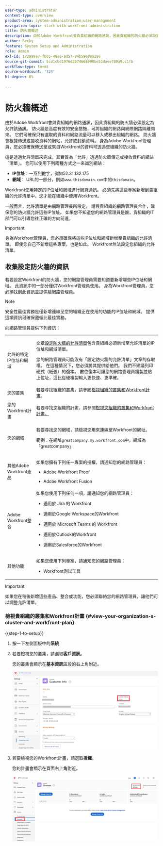 ```yaml
---
user-type: administrator
content-type: overview
product-area: system-administration;user-management
navigation-topic: start-with-workfront-administration
title: 防火牆概述
description: 由於Adobe Workfront會與貴組織的網路通訊，因此貴組織的防火牆必須設定為允許該通訊。 防火牆是高度有效的安全措施，可將組織的網路與網際網路隔離開來。 它們可確保只有選取的資料和網路流量可以移入或移出組織的網路。 防火牆會根據傳送或接收資料的網站，允許或封鎖資料。 身為Adobe Workfront管理員，您必須確保傳送至或來自Workfront的資料可透過您組織的防火牆。
author: Becky
feature: System Setup and Administration
role: Admin
exl-id: 172999e7-fb05-49a6-ad57-84b59e80a28e
source-git-commit: 5cd1cbd1976d5574668098be53daee780a9cc1fb
workflow-type: tm+mt
source-wordcount: '724'
ht-degree: 0%

---
```


# 防火牆概述

由於Adobe Workfront會與貴組織的網路通訊，因此貴組織的防火牆必須設定為允許該通訊。 防火牆是高度有效的安全措施，可將組織的網路與網際網路隔離開來。 它們可確保只有選取的資料和網路流量可以移入或移出組織的網路。 防火牆會根據傳送或接收資料的網站，允許或封鎖資料。 身為Adobe Workfront管理員，您必須確保傳送至或來自Workfront的資料可透過您組織的防火牆。

這是透過允許清單來完成，其實質為「允許」透過防火牆傳送或接收資料的網站「清單」。 您可以使用下列兩種方式之一來識別網站：

* **IP位址**：一系列數字，例如52.31.132.175
* **網域**： URL的一部分，例如`www.thisdomain.com`中的`thisdomain`。

Workfront使用特定的IP位址和網域進行網頁通訊。 必須先將這些專案新增到貴組織的允許清單中，您才能在組織中使用Workfront。

一般而言，允許清單是由網路管理員所設定。 請與貴組織的網路管理員合作，確保您的防火牆允許這些IP位址。 如果您不知道您的網路管理員是誰，貴組織的IT部門可以引導您往正確的方向前進。

>[!IMPORTANT]
>
>身為Workfront管理員，您必須確保將這些IP位址和網域新增至貴組織的允許清單。 即使您自己不新增這些專案，也是如此。 Workfront無法設定您組織的允許清單。

## 收集設定防火牆的資訊

若要設定Workfront的防火牆，您的網路管理員需要知道要新增哪些IP位址和網域。 此資訊中的一部分僅供Workfront管理員使用。 身為Workfront管理員，您必須找到此資訊並提供給網路管理員。

>[!NOTE]
>
>安全性最佳實務是僅新增連線至您的組織正在使用的功能的IP位址和網域。 提供這項資訊可確保遵循此最佳實務。

向網路管理員提供下列資訊：

<table style="table-layout:auto"> 
 <col> 
 <col> 
 <tbody> 
  <tr> 
   <td role="rowheader">允許的特定IP位址和網域</td> 
   <td> <p>文章<a href="../../administration-and-setup/get-started-wf-administration/configure-your-firewall.md" class="MCXref xref">設定防火牆的允許清單</a>包含貴組織必須新增至允許清單的IP位址和網域清單。 </p> <p>您的網路管理員可能沒有「設定防火牆的允許清單」文章的存取權。 在這種情況下，您必須將其提供給他們。 我們不建議列印硬式（紙張）的復本。 數位復本可讓您的網路管理員複製並貼上位址，這比從硬複製輸入更快速、更準確。</p> </td> 
  </tr> 
  <tr> 
   <td role="rowheader">您的叢集</td> 
   <td>若要尋找組織的叢集，請參閱<a href="#view-your-organization-s-cluster-and-workfront-plan" class="MCXref xref">檢視組織的叢集和Workfront計畫</a>。</td> 
  </tr> 
  <tr> 
   <td role="rowheader">您的Workfront計畫</td> 
   <td> <p>若要尋找您組織的計畫，請參閱<a href="#view-your-organization-s-cluster-and-workfront-plan" class="MCXref xref">檢視您組織的叢集和Workfront計畫。</a></p> </td> 
  </tr> 
  <tr> 
   <td role="rowheader">您的網域</td> 
   <td> <p>若要尋找您的網域，請檢視您用來連線至Workfront的網址。</p> <p>範例：在網址<code>greatcompany.my.workfront.com</code>中，網域為「greatcompany」</p> </td> 
  </tr> 
  <tr> 
   <td role="rowheader">其他Adobe Workfront產品</td> 
   <td> <p>如果您擁有下列任一專案的授權，請通知您的網路管理員：</p> 
    <ul> 
     <li> <p>Adobe Workfront Proof</p> </li> 
     <li> <p>Adobe Workfront Fusion </p> </li> 
    </ul> </td> 
  </tr> 
  <tr> 
   <td role="rowheader">Adobe Workfront整合</td> 
   <td>如果您使用下列任何一項，請通知您的網路管理員：
    <ul>
     <li><p>適用於 Jira 的 Workfront</p></li>
     <li><p>適用於Google Workspace的Workfront</p></li>
     <li><p>適用於 Microsoft Teams 的 Workfront</p></li>
     <li><p>適用於Outlook的Workfront</p></li>
     <li><p>適用於Salesforce的Workfront</p></li>
    </ul></td> 
  </tr> 
  <tr> 
   <td role="rowheader">其他功能</td> 
   <td> <p>如果您使用下列專案，請通知您的網路管理員：</p> 
    <ul> 
     <li> <p>Workfront測試工具</p> </li> 
    </ul> </td>
  </tr> 
 </tbody> 
</table>

>[!IMPORTANT]
>
>如果您在稍後新增這些產品、整合或功能，您必須聯絡您的網路管理員，讓他們可以調整允許清單。

### 檢視貴組織的叢集和Workfront計畫 {#view-your-organization-s-cluster-and-workfront-plan}

{{step-1-to-setup}}

1. 按一下左側面板中的&#x200B;**系統**
1. 若要檢視您的叢集，請選取&#x200B;**客戶資訊**。

   您的叢集會顯示在&#x200B;**基本資訊**&#x200B;區段的右上角附近。

   ![](assets/locate-cluster.png)

1. 若要檢視您的Workfront計畫，請選取&#x200B;**授權**。

   您的計畫會顯示在頁面右上角附近。

   ![](assets/locate-plan.png)
